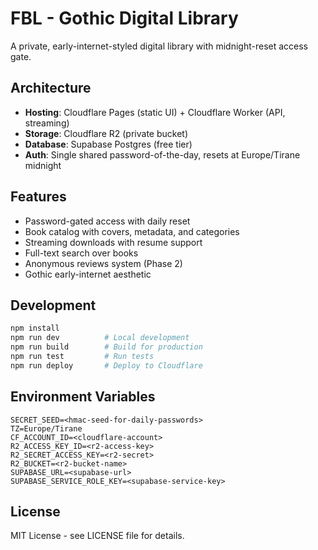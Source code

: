 # FBL - Gothic Digital Library

A private, early-internet-styled digital library with midnight-reset access gate.

## Architecture

- **Hosting**: Cloudflare Pages (static UI) + Cloudflare Worker (API, streaming)
- **Storage**: Cloudflare R2 (private bucket)
- **Database**: Supabase Postgres (free tier)
- **Auth**: Single shared password-of-the-day, resets at Europe/Tirane midnight

## Features

- Password-gated access with daily reset
- Book catalog with covers, metadata, and categories
- Streaming downloads with resume support
- Full-text search over books
- Anonymous reviews system (Phase 2)
- Gothic early-internet aesthetic

## Development

```bash
npm install
npm run dev          # Local development
npm run build        # Build for production
npm run test         # Run tests
npm run deploy       # Deploy to Cloudflare
```

## Environment Variables

```
SECRET_SEED=<hmac-seed-for-daily-passwords>
TZ=Europe/Tirane
CF_ACCOUNT_ID=<cloudflare-account>
R2_ACCESS_KEY_ID=<r2-access-key>
R2_SECRET_ACCESS_KEY=<r2-secret>
R2_BUCKET=<r2-bucket-name>
SUPABASE_URL=<supabase-url>
SUPABASE_SERVICE_ROLE_KEY=<supabase-service-key>
```

## License

MIT License - see LICENSE file for details.